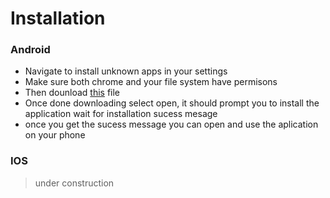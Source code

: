 # Installation
### Android
* Navigate to install unknown apps in your settings
* Make sure both chrome and your file system have permisons
* Then dounload <a href='https://github.com/Phlank/AccutechBudgetingApp/releases/download/0.5.0/app-release.apk'>this</a> file
* Once done downloading select open, it should prompt you to install the application wait for installation sucess mesage
* once you get the sucess message you can open and use the aplication on your phone
### IOS
> under construction
